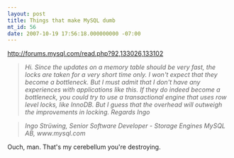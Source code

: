 ```yaml
---
layout: post
title: Things that make MySQL dumb
mt_id: 56
date: 2007-10-19 17:56:18.000000000 -07:00
---
```

http://forums.mysql.com/read.php?92,133026,133102
<blockquote class="webkit-indent-blockquote"> <span class="Apple-style-span" style="font-style: italic"></span><span class="Apple-style-span" style="font-family: verdana; font-size: 12px; text-align: left"></span><span class="Apple-style-span" style="font-style: italic">Hi. </span><span class="Apple-style-span" style="font-style: italic"></span><span class="Apple-style-span" style="font-family: verdana; font-size: 12px; text-align: left"></span><span class="Apple-style-span" style="font-style: italic">Since the updates on a memory table should be very fast, the locks are taken for a very short time only. I won't expect that they become a bottleneck. But I must admit that I don't have any experiences with applications like this. </span><span class="Apple-style-span" style="font-style: italic"></span><span class="Apple-style-span" style="font-family: verdana; font-size: 12px; text-align: left"></span><span class="Apple-style-span" style="font-style: italic">If they do indeed become a bottleneck, you could try to use a transactional engine that uses row level locks, like InnoDB. But I guess that the overhead will outweigh the improvements in locking. </span><span class="Apple-style-span" style="font-style: italic"></span><span class="Apple-style-span" style="font-family: verdana; font-size: 12px; text-align: left"></span><span class="Apple-style-span" style="font-style: italic">Regards </span><span class="Apple-style-span" style="font-style: italic"></span><span class="Apple-style-span" style="font-family: verdana; font-size: 12px; text-align: left"></span><span class="Apple-style-span" style="font-style: italic">Ingo</span></blockquote>
<blockquote class="webkit-indent-blockquote"><span class="Apple-style-span" style="font-style: italic"></span><span class="Apple-style-span" style="font-style: italic"></span><span class="Apple-style-span" style="font-family: verdana; font-size: 12px; text-align: left"></span><span class="Apple-style-span" style="font-style: italic">Ingo Strüwing, Senior Software Developer - Storage Engines </span><span class="Apple-style-span" style="font-style: italic"></span><span class="Apple-style-span" style="font-family: verdana; font-size: 12px; text-align: left"></span><span class="Apple-style-span" style="font-style: italic">MySQL AB, www.mysql.com</span></blockquote>
Ouch, man. That's my cerebellum you're destroying.
